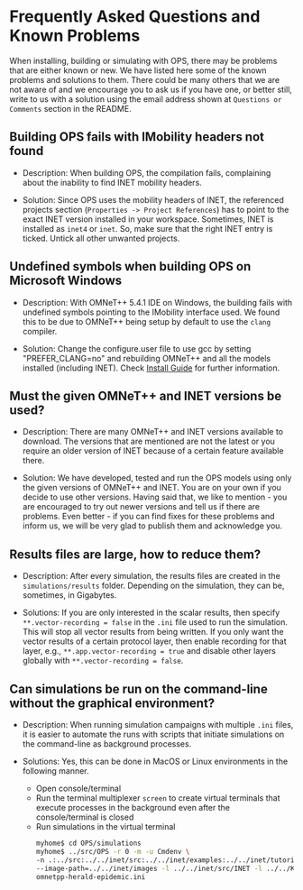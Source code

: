 # Frequently Asked Questions and Known Problems

When installing, building or simulating with OPS, there may be problems that are either known or new. We have listed here some of the known problems and solutions to them. There could be many others that we are not aware of and we encourage you to ask us if you have one, or better still, write to us with a solution using the email address shown at `Questions or Comments` section in the README.


## Building OPS fails with IMobility headers not found

- Description: When building OPS, the compilation fails, complaining about the inability to find INET mobility headers.

- Solution: Since OPS uses the mobility headers of INET, the referenced projects section (`Properties -> Project References`) has to point to the exact INET version installed in your workspace. Sometimes, INET is installed as `inet4` or `inet`. So, make sure that the right INET entry is ticked. Untick all other unwanted projects.  

## Undefined symbols when building OPS on Microsoft Windows

- Description: With OMNeT++ 5.4.1 IDE on Windows, the building fails with undefined symbols pointing to the IMobility interface used. We found this to be due to OMNeT++ being setup by default to use the `clang` compiler. 

- Solution: Change the configure.user file to use gcc by setting "PREFER_CLANG=no" and rebuilding OMNeT++ and all the models installed (including INET). Check [Install Guide](https://www.omnetpp.org/doc/omnetpp/InstallGuide.pdf) for further information.


## Must the given OMNeT++ and INET versions be used?

- Description: There are many OMNeT++ and INET versions available to download. The versions that are mentioned are not the latest or you require an older version of INET because of a certain feature available there.

- Solution: We have developed, tested and run the OPS models using only the given versions of OMNeT++ and INET. You are on your own if you decide to use other versions. Having said that, we like to mention - you are encouraged to try out newer versions and tell us if there are problems. Even better - if you can find fixes for these problems and inform us, we will be very glad to publish them and acknowledge you.


## Results files are large, how to reduce them?

- Description: After every simulation, the results files are created in the `simulations/results` folder. Depending on the simulation, they can be, sometimes, in Gigabytes. 

- Solutions: If you are only interested in the scalar results, then specify `**.vector-recording = false` in the `.ini` file used to run the simulation. This will stop all vector results from being written. If you only want the vector results of a certain protocol layer, then enable recording for that layer, e.g., `**.app.vector-recording = true` and disable other layers globally with `**.vector-recording = false`.


## Can simulations be run on the command-line without the graphical environment?

- Description: When running simulation campaigns with multiple `.ini` files, it is easier to automate the runs with scripts that initiate simulations on the command-line as background processes.

- Solutions: Yes, this can be done in MacOS or Linux environments in the following manner. 
  - Open console/terminal
  - Run the terminal multiplexer `screen` to create virtual terminals that execute processes in the background even after the console/terminal is closed
  - Run simulations in the virtual terminal
    ```bash
    myhome$ cd OPS/simulations
    myhome$ ../src/OPS -r 0 -m -u Cmdenv \
    -n .:../src:../../inet/src:../../inet/examples:../../inet/tutorials:../../inet/showcases:../../KeetchiLib \
    --image-path=../../inet/images -l ../../inet/src/INET -l ../../KeetchiLib/KeetchiLib \
    omnetpp-herald-epidemic.ini
    ```


